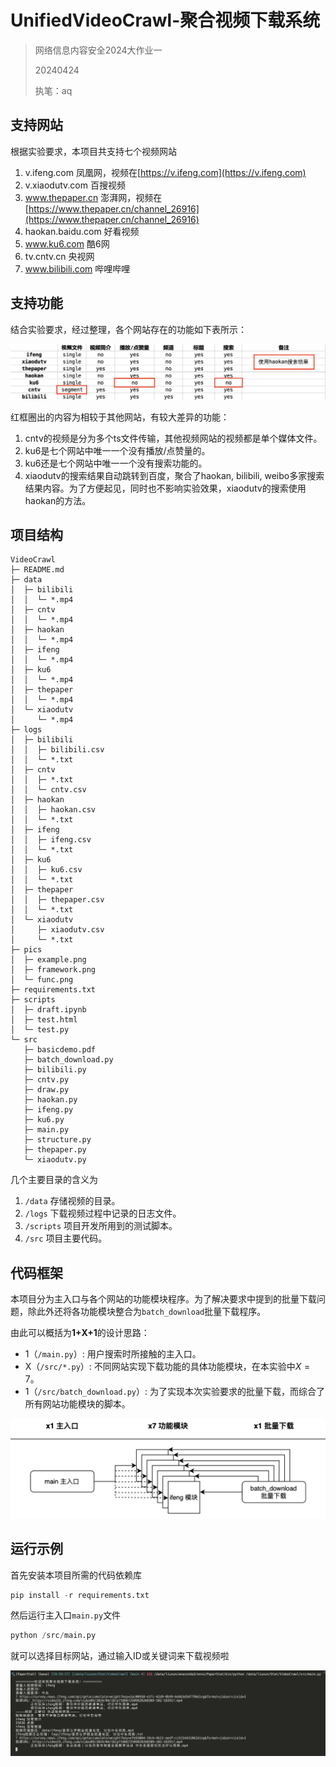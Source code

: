 # UnifiedVideoCrawl-聚合视频下载系统

> 网络信息内容安全2024大作业一
>
> 20240424
> 
> 执笔：aq

## 支持网站

根据实验要求，本项目共支持七个视频网站

1. v.ifeng.com 凤凰网，视频在[https://v.ifeng.com](https://v.ifeng.com)
2. v.xiaodutv.com 百搜视频
3. www.thepaper.cn 澎湃网，视频在[https://www.thepaper.cn/channel_26916](https://www.thepaper.cn/channel_26916)
4. haokan.baidu.com 好看视频
5. www.ku6.com 酷6网
6. tv.cntv.cn 央视网
7. www.bilibili.com 哔哩哔哩

## 支持功能

结合实验要求，经过整理，各个网站存在的功能如下表所示：

![func](pics/func.png)

红框圈出的内容为相较于其他网站，有较大差异的功能：

1. cntv的视频是分为多个ts文件传输，其他视频网站的视频都是单个媒体文件。
2. ku6是七个网站中唯一一个没有播放/点赞量的。
3. ku6还是七个网站中唯一一个没有搜索功能的。
4. xiaodutv的搜索结果自动跳转到百度，聚合了haokan, bilibili, weibo多家搜索结果内容。为了方便起见，同时也不影响实验效果，xiaodutv的搜索使用haokan的方法。

## 项目结构

```
VideoCrawl
├─ README.md
├─ data
│  ├─ bilibili
│  │  └─ *.mp4
│  ├─ cntv
│  │  └─ *.mp4
│  ├─ haokan
│  │  └─ *.mp4
│  ├─ ifeng
│  │  └─ *.mp4
│  ├─ ku6
│  │  └─ *.mp4
│  ├─ thepaper
│  │  └─ *.mp4
│  └─ xiaodutv
│     └─ *.mp4
├─ logs
│  ├─ bilibili
│  │  ├─ bilibili.csv
│  │  └─ *.txt
│  ├─ cntv
│  │  ├─ *.txt
│  │  └─ cntv.csv
│  ├─ haokan
│  │  ├─ haokan.csv
│  │  └─ *.txt
│  ├─ ifeng
│  │  ├─ ifeng.csv
│  │  └─ *.txt
│  ├─ ku6
│  │  ├─ ku6.csv
│  │  └─ *.txt
│  ├─ thepaper
│  │  ├─ thepaper.csv
│  │  └─ *.txt
│  └─ xiaodutv
│     ├─ xiaodutv.csv
│     └─ *.txt
├─ pics
│  ├─ example.png
│  ├─ framework.png
│  └─ func.png
├─ requirements.txt
├─ scripts
│  ├─ draft.ipynb
│  ├─ test.html
│  └─ test.py
└─ src
   ├─ basicdemo.pdf
   ├─ batch_download.py
   ├─ bilibili.py
   ├─ cntv.py
   ├─ draw.py
   ├─ haokan.py
   ├─ ifeng.py
   ├─ ku6.py
   ├─ main.py
   ├─ structure.py
   ├─ thepaper.py
   └─ xiaodutv.py
```

几个主要目录的含义为

1. `/data` 存储视频的目录。
2. `/logs` 下载视频过程中记录的日志文件。
3. `/scripts` 项目开发所用到的测试脚本。
4. `/src` 项目主要代码。

## 代码框架

本项目分为主入口与各个网站的功能模块程序。为了解决要求中提到的批量下载问题，除此外还将各功能模块整合为`batch_download`批量下载程序。

由此可以概括为**1+X+1**的设计思路：
- 1（`/main.py`）: 用户搜索时所接触的主入口。
- X（`/src/*.py`）: 不同网站实现下载功能的具体功能模块，在本实验中$X=7$。
- 1（`/src/batch_download.py`）: 为了实现本次实验要求的批量下载，而综合了所有网站功能模块的脚本。

![framework](pics/framework.png)

## 运行示例

首先安装本项目所需的代码依赖库

```python
pip install -r requirements.txt
```

然后运行主入口`main.py`文件

```python
python /src/main.py
```

就可以选择目标网站，通过输入ID或关键词来下载视频啦

![example](pics/example.png)